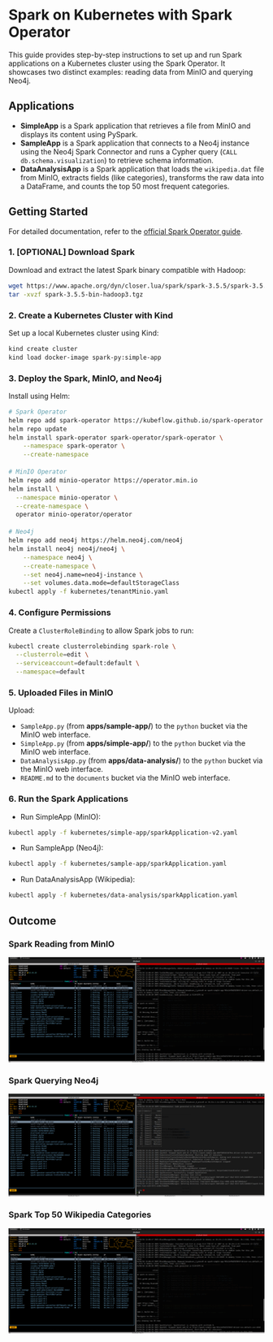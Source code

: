 # Spark on Kubernetes with Spark Operator

This guide provides step-by-step instructions to set up and run Spark applications on a Kubernetes cluster using the Spark Operator. It showcases two distinct examples: reading data from MinIO and querying Neo4j.

## Applications

- **SimpleApp** is a Spark application that retrieves a file from MinIO and displays its content using PySpark.
- **SampleApp** is a Spark application that connects to a Neo4j instance using the Neo4j Spark Connector and runs a Cypher query (`CALL db.schema.visualization`) to retrieve schema information.
- **DataAnalysisApp** is a Spark application that loads the `wikipedia.dat` file from MinIO, extracts fields (like categories), transforms the raw data into a DataFrame, and counts the top 50 most frequent categories.

## Getting Started

For detailed documentation, refer to the [official Spark Operator guide](https://www.kubeflow.org/docs/components/spark-operator/getting-started/).

### 1. [OPTIONAL] Download Spark

Download and extract the latest Spark binary compatible with Hadoop:

```bash
wget https://www.apache.org/dyn/closer.lua/spark/spark-3.5.5/spark-3.5.5-bin-hadoop3.tgz
tar -xvzf spark-3.5.5-bin-hadoop3.tgz
```

### 2. Create a Kubernetes Cluster with Kind

Set up a local Kubernetes cluster using Kind:

```bash
kind create cluster
kind load docker-image spark-py:simple-app
```

### 3. Deploy the Spark, MinIO, and Neo4j

Install using Helm:

```bash
# Spark Operator
helm repo add spark-operator https://kubeflow.github.io/spark-operator
helm repo update
helm install spark-operator spark-operator/spark-operator \
    --namespace spark-operator \
    --create-namespace

# MinIO Operator
helm repo add minio-operator https://operator.min.io
helm install \
  --namespace minio-operator \
  --create-namespace \
  operator minio-operator/operator

# Neo4j
helm repo add neo4j https://helm.neo4j.com/neo4j
helm install neo4j neo4j/neo4j \
    --namespace neo4j \
    --create-namespace \
    --set neo4j.name=neo4j-instance \
    --set volumes.data.mode=defaultStorageClass
kubectl apply -f kubernetes/tenantMinio.yaml
```

### 4. Configure Permissions

Create a `ClusterRoleBinding` to allow Spark jobs to run:

```bash
kubectl create clusterrolebinding spark-role \
  --clusterrole=edit \
  --serviceaccount=default:default \
  --namespace=default
```

### 5. Uploaded Files in MinIO

Upload:
- `SampleApp.py` (from **apps/sample-app/**) to the `python` bucket via the MinIO web interface.
- `SimpleApp.py` (from **apps/simple-app/**) to the `python` bucket via the MinIO web interface.
- `DataAnalysisApp.py` (from **apps/data-analysis/**) to the `python` bucket via the MinIO web interface.
- `README.md` to the `documents` bucket via the MinIO web interface.

### 6. Run the Spark Applications

- Run SimpleApp (MinIO):

```bash
kubectl apply -f kubernetes/simple-app/sparkApplication-v2.yaml
```

- Run SampleApp (Neo4j):

```bash
kubectl apply -f kubernetes/sample-app/sparkApplication.yaml
```

- Run DataAnalysisApp (Wikipedia):

```bash
kubectl apply -f kubernetes/data-analysis/sparkApplication.yaml
```

## Outcome

### Spark Reading from MinIO
![Spark MinIO](./assets/spark-minio.png)

### Spark Querying Neo4j
![Neo4j Connector](./assets/spark-neo4j-connector.png)

### Spark Top 50 Wikipedia Categories
![Spark MinIO](./assets/spark-minio.png)
